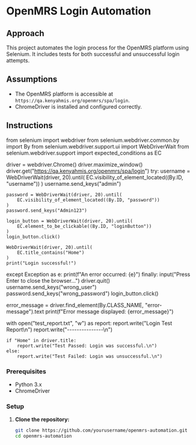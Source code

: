 # OpenMRS  Login Automation

## Approach
This project automates the login process for the OpenMRS platform using Selenium. It includes tests for both successful and unsuccessful login attempts.

## Assumptions
- The OpenMRS platform is accessible at `https://qa.kenyahmis.org/openmrs/spa/login`.
- ChromeDriver is installed and configured correctly.

## Instructions
from selenium import webdriver
from selenium.webdriver.common.by import By
from selenium.webdriver.support.ui import WebDriverWait
from selenium.webdriver.support import expected_conditions as EC

driver = webdriver.Chrome()
driver.maximize_window()
driver.get("https://qa.kenyahmis.org/openmrs/spa/login")
try:
    username = WebDriverWait(driver, 20).until(
        EC.visibility_of_element_located((By.ID, "username"))
    )
    username.send_keys("admin")
    
    password = WebDriverWait(driver, 20).until(
        EC.visibility_of_element_located((By.ID, "password"))
    )
    password.send_keys("Admin123")
    
    login_button = WebDriverWait(driver, 20).until(
        EC.element_to_be_clickable((By.ID, "loginButton"))
    )
    login_button.click()
    
    WebDriverWait(driver, 20).until(
        EC.title_contains("Home")
    )
    print("Login successful!")
except Exception as e:
    print(f"An error occurred: {e}")
finally:
    input("Press Enter to close the browser...")
    driver.quit()
username.send_keys("wrong_user")
password.send_keys("wrong_password")
login_button.click()

error_message = driver.find_element(By.CLASS_NAME, "error-message").text
print(f"Error message displayed: {error_message}")

with open("test_report.txt", "w") as report:
    report.write("Login Test Report\n")
    report.write("---------------\n")

    if "Home" in driver.title:
        report.write("Test Passed: Login was successful.\n")
    else:
        report.write("Test Failed: Login was unsuccessful.\n")



### Prerequisites
- Python 3.x
- ChromeDriver

### Setup
1. **Clone the repository:**
   ```bash
   git clone https://github.com/yourusername/openmrs-automation.git
   cd openmrs-automation
